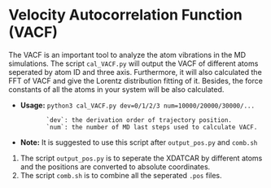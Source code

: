 # Velocity Autocorrelation Function (VACF)
The VACF is an important tool to analyze the atom vibrations in the MD simulations. The script `cal_VACF.py` will output the VACF of different atoms seperated by atom ID and three axis. Furthermore, it will also calculated the FFT of VACF and give the Lorentz distribution fitting of it. Besides, the force constants of all the atoms in your system will be also calculated.

   - **Usage:** `python3 cal_VACF.py dev=0/1/2/3 num=10000/20000/30000/...`

                `dev`: the derivation order of trajectory position.
                `num`: the number of MD last steps used to calculate VACF.

   - **Note:** It is suggested to use this script after `output_pos.py` and `comb.sh`
   
1. The script `output_pos.py` is to seperate the XDATCAR by different atoms and the positions are converted to absolute coordinates.
2. The script `comb.sh` is to combine all the seperated `.pos` files.

